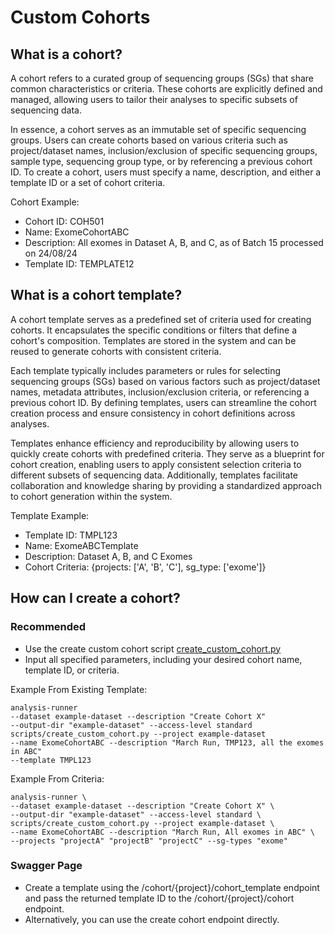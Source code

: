 

# Custom Cohorts

## What is a cohort?

A cohort refers to a curated group of sequencing groups (SGs) that share common characteristics or criteria. These cohorts are explicitly defined and managed, allowing users to tailor their analyses to specific subsets of sequencing data.

In essence, a cohort serves as an immutable set of specific sequencing groups. Users can create cohorts based on various criteria such as project/dataset names, inclusion/exclusion of specific sequencing groups, sample type, sequencing group type, or by referencing a previous cohort ID.
To create a cohort, users must specify a name, description, and either a template ID or a set of cohort criteria.

Cohort Example:

* Cohort ID: COH501
* Name: ExomeCohortABC
* Description: All exomes in Dataset A, B, and C, as of Batch 15 processed on 24/08/24
* Template ID: TEMPLATE12


## What is a cohort template?

A cohort template serves as a predefined set of criteria used for creating cohorts. It encapsulates the specific conditions or filters that define a cohort's composition. Templates are stored in the system and can be reused to generate cohorts with consistent criteria.

Each template typically includes parameters or rules for selecting sequencing groups (SGs) based on various factors such as project/dataset names, metadata attributes, inclusion/exclusion criteria, or referencing a previous cohort ID. By defining templates, users can streamline the cohort creation process and ensure consistency in cohort definitions across analyses.

Templates enhance efficiency and reproducibility by allowing users to quickly create cohorts with predefined criteria. They serve as a blueprint for cohort creation, enabling users to apply consistent selection criteria to different subsets of sequencing data. Additionally, templates facilitate collaboration and knowledge sharing by providing a standardized approach to cohort generation within the system.

Template Example:

* Template ID: TMPL123
* Name: ExomeABCTemplate
* Description: Dataset A, B, and C Exomes
* Cohort Criteria: {projects: ['A', 'B', 'C'], sg_type: ['exome']}


## How can I create a cohort?

### Recommended

* Use the create custom cohort script [create_custom_cohort.py](https://github.com/populationgenomics/metamist/blob/dev/scripts/create_custom_cohort.py)
* Input all specified parameters, including your desired cohort name, template ID, or criteria.

Example From Existing Template:

```shell
analysis-runner
--dataset example-dataset --description "Create Cohort X"
--output-dir "example-dataset" --access-level standard
scripts/create_custom_cohort.py --project example-dataset
--name ExomeCohortABC --description "March Run, TMP123, all the exomes in ABC"
--template TMPL123
```

Example From Criteria:

```shell
analysis-runner \
--dataset example-dataset --description "Create Cohort X" \
--output-dir "example-dataset" --access-level standard \
scripts/create_custom_cohort.py --project example-dataset \
--name ExomeCohortABC --description "March Run, All exomes in ABC" \
--projects "projectA" "projectB" "projectC" --sg-types "exome"
```

### Swagger Page

* Create a template using the /cohort/{project}/cohort_template endpoint and pass the returned template ID to the /cohort/{project}/cohort endpoint.
* Alternatively, you can use the create cohort endpoint directly.
